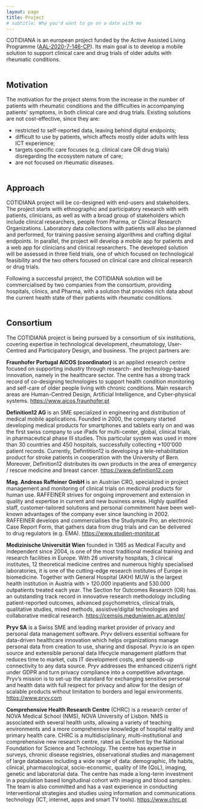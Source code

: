 ```yaml
---
layout: page
title: Project
# subtitle: Why you'd want to go on a date with me
---
```



COTIDIANA is an european project funded by the Active Assisted Living Programme ([AAL-2020-7-146-CP](http://www.aal-europe.eu/projects/cotidiana/)). Its main goal is to develop a mobile solution to support clinical care and drug trials of older adults with rheumatic conditions.<br/><br/>

## Motivation

The motivation for the project stems from the increase in the number of patients with rheumatic conditions and the difficulties in accompanying patients' symptoms, in both clinical care and drug trials. Existing solutions are not cost-effective, since they are:
* restricted to self-reported data, leaving behind digital endpoints;
* difficult to use by patients, which affects mostly older adults with less ICT experience;
* targets specific care focuses (e.g. clinical care OR drug trials) disregarding the ecosystem nature of care; 
* are not focused on rheumatic diseases.<br/><br/>


## Approach

COTIDIANA project will be co-designed with end-users and stakeholders. The project starts with ethnographic and participatory research with with patients, clinicians, as well as with a broad group of stakeholders which include clinical researchers, people from Pharma, or Clinical Research Organizations. Laboratory data collections with patients will also be planned and performed, for training passive sensing algorithms and crafting digital endpoints. In parallel, the project will develop a mobile app for patients and a web app for clinicians and clinical researchers. The developed solution will be assessed in three field trials, one of which focused on technological feasibility and the two others focused on clinical care and clinical research or drug trials.

Following a successful project, the COTIDIANA solution will be commercialised by two companies from the consortium, providing hospitals, clinics, and Pharma, with a solution that provides rich data about the current health state of their patients with rheumatic conditions.<br/><br/>


## Consortium

The COTIDIANA project is being pursued by a consortium of six institutions, covering expertise in technological development, rheumatology, User-Centred and Participatory Design, and business. The project partners are:


**Fraunhofer Portugal AICOS (coordinator)** is an applied research centre focused on supporting industry through research- and technology-based innovation, namely in the healthcare sector. The centre has a strong track record of co-designing technologies to support health condition monitoring and self-care of older people living with chronic conditions. Main research areas are Human-Centred Design, Artificial Intelligence, and Cyber-physical systems. <https://www.aicos.fraunhofer.pt>

**Definition12 AG** is an SME specialized in engineering and distribution of medical mobile applications. Founded in 2000, the company started developing medical products for smartphones and tablets early on and was the first swiss company to use iPads for multi-center, global, clinical trials, in pharmaceutical phase III studies. This particular system was used in more than 30 countries and 450 hospitals, successfully collecting +100'000 patient records. Currently, Defintition12 is developing a tele-rehabilitation product for stroke patients in cooperation with the University of Bern. Moreover, Definition12 distributes its own products in the area of emergency / rescue medicine and breast cancer. <https://www.definition12.com>

**Mag. Andreas Raffeiner GmbH** is an Austrian CRO, specialized in project management and monitoring of clinical trials on medicinal products for human use. RAFFEINER strives for ongoing improvement and extension in quality and expertise in current and new business areas. Highly qualified staff, customer-tailored solutions and personal commitment have been well-known advantages of the company ever since launching in 2002. RAFFEINER develops and commercialises the Studymate Pro, an electronic Case Report Form, that gathers data from drug trials and can be delivered to drug regulators (e.g. EMA). <https://www.studien-monitor.at>

**Medizinische Universität Wien** founded in 1365 as Medical Faculty and independent since 2004, is one of the most traditional medical training and research facilities in Europe. With 26 university hospitals, 3 clinical institutes, 12 theoretical medicine centres and numerous highly specialised laboratories, it is one of the cutting-edge research institutes of Europe in biomedicine. Together with General Hospital (AKH) MUW is the largest health institution in Austria with > 120.000 inpatients and 530.000 outpatients treated each year. The Section for Outcomes Research (OR) has an outstanding track record in innovative research methodology including patient-reported outcomes, advanced psychometrics, clinical trials, qualitative studies, mixed methods, assistive/digital technologies and collaborative medical research. <https://cemsiis.meduniwien.ac.at/en/or/>

**Pryv SA** is a Swiss SME and leading market provider of privacy and personal data management software. Pryv delivers essential software for data-driven healthcare innovation which helps organizations manage personal data from creation to use, sharing and disposal. Pryv.io is an open source and extensible personal data lifecycle management platform that reduces time to market, cuts IT development costs, and speeds-up connectivity to any data source. Pryv addresses the enhanced citizen’s right under GDPR and turn privacy compliance into a competitive advantage. Pryv’s mission is to set-up the standard for exchanging sensitive personal and health data with full respect for privacy and allow for the design of scalable products without limitation to borders and legal environments. <https://www.pryv.com>

**Comprehensive Health Research Centre** (CHRC) is a research center of NOVA Medical School (NMS), NOVA University of Lisbon. NMS is associated with several health units, allowing a variety of teaching environments and a more comprehensive knowledge of hospital reality and primary health care. CHRC is a multidisciplinary, multi-institutional and comprehensive new research centre, rated as Excellent by the National Foundation for Science and Technology. The centre has expertise in surveys, chronic disease registries, observational studies and management of large databases including a wide range of data: demographic, life habits, clinical, pharmacological, socio-economic, quality of life (QoL), imaging, genetic and laboratorial data. The centre has made a long-term investment in a population based longitudinal cohort with imaging and blood samples. The team is also committed and has a vast experience in conducting interventional strategies and studies using information and communications technology (ICT, internet, apps and smart TV tools). <https://www.chrc.pt>


